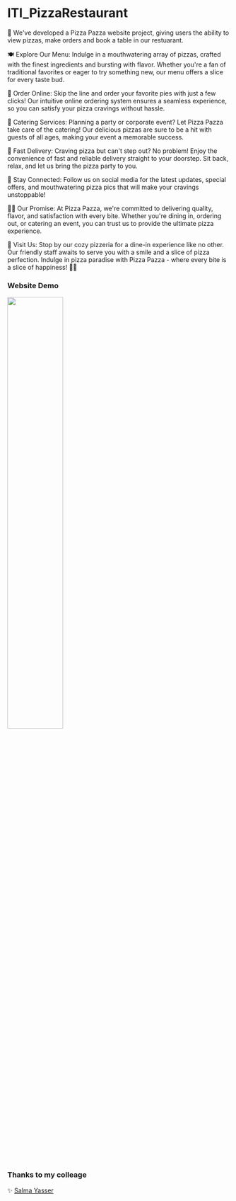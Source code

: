# ITI_PizzaRestaurant
🍕 We've developed a Pizza Pazza website project, giving users the ability to view pizzas, make orders and book a table in our restuarant.

🍽️ Explore Our Menu:
Indulge in a mouthwatering array of pizzas, crafted with the finest ingredients and bursting with flavor. Whether you're a fan of traditional favorites or eager to try something new, our menu offers a slice for every taste bud.

🛒 Order Online:
Skip the line and order your favorite pies with just a few clicks! Our intuitive online ordering system ensures a seamless experience, so you can satisfy your pizza cravings without hassle.

🎉 Catering Services:
Planning a party or corporate event? Let Pizza Pazza take care of the catering! Our delicious pizzas are sure to be a hit with guests of all ages, making your event a memorable success.

🚗 Fast Delivery:
Craving pizza but can't step out? No problem! Enjoy the convenience of fast and reliable delivery straight to your doorstep. Sit back, relax, and let us bring the pizza party to you.

📱 Stay Connected:
Follow us on social media for the latest updates, special offers, and mouthwatering pizza pics that will make your cravings unstoppable!

👨‍🍳 Our Promise:
At Pizza Pazza, we're committed to delivering quality, flavor, and satisfaction with every bite. Whether you're dining in, ordering out, or catering an event, you can trust us to provide the ultimate pizza experience.

📍 Visit Us:
Stop by our cozy pizzeria for a dine-in experience like no other. 
Our friendly staff awaits to serve you with a smile and a slice of pizza perfection.
Indulge in pizza paradise with Pizza Pazza - where every bite is a slice of happiness! 🍕✨


### Website Demo
[<img src="(https://github.com/MernaHesham10/ITI_PizzaRestaurant/assets/87778784/66f097ac-53aa-48c2-bce0-be5b93c1aadc)
" width="50%">](https://www.youtube.com/watch?v=Hc79sDi3f0U "Now in Android: 55")

### Thanks to my colleage
✨ [Salma Yasser](https://github.com/SalmaYasser3110)




